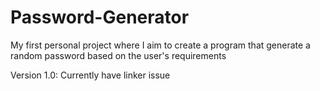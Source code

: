 # Password-Generator
My first personal project where I aim to create a program that generate a random password based on the user's requirements

Version 1.0: Currently have linker issue
